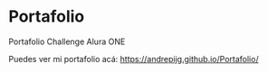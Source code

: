 # Portafolio
Portafolio Challenge Alura ONE

Puedes ver mi portafolio acá: https://andrepijg.github.io/Portafolio/
